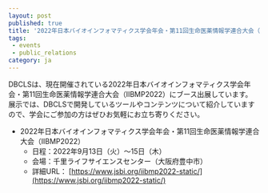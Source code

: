 ```yaml
---
layout: post
published: true
title: '2022年日本バイオインフォマティクス学会年会・第11回生命医薬情報学連合大会（IIBMP2022）にブースを出展します'
tags:
 - events
 - public_relations
category: ja
---
```

DBCLSは、現在開催されている2022年日本バイオインフォマティクス学会年会・第11回生命医薬情報学連合大会（IIBMP2022）にブース出展しています。<br/>
展示では、DBCLSで開発しているツールやコンテンツについて紹介していますので、学会にご参加の方はぜひお気軽にお立ち寄りください。


- 2022年日本バイオインフォマティクス学会年会・第11回生命医薬情報学連合大会（IIBMP2022）
  - 日程：2022年9月13日（火）～15日（木）　　　
  - 会場：千里ライフサイエンスセンター（大阪府豊中市）
  - 詳細URL： [https://www.jsbi.org/iibmp2022-static/](https://www.jsbi.org/iibmp2022-static/)

